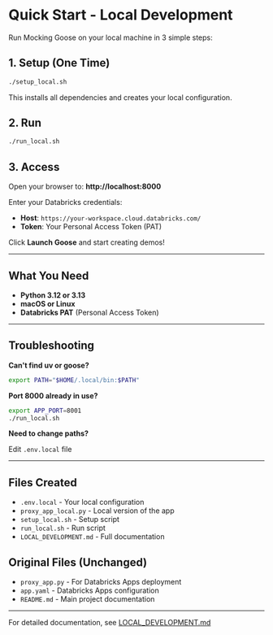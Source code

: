 # Quick Start - Local Development

Run Mocking Goose on your local machine in 3 simple steps:

## 1. Setup (One Time)

```bash
./setup_local.sh
```

This installs all dependencies and creates your local configuration.

## 2. Run

```bash
./run_local.sh
```

## 3. Access

Open your browser to: **http://localhost:8000**

Enter your Databricks credentials:
- **Host**: `https://your-workspace.cloud.databricks.com/`
- **Token**: Your Personal Access Token (PAT)

Click **Launch Goose** and start creating demos!

---

## What You Need

- **Python 3.12 or 3.13**
- **macOS or Linux**
- **Databricks PAT** (Personal Access Token)

---

## Troubleshooting

**Can't find uv or goose?**
```bash
export PATH="$HOME/.local/bin:$PATH"
```

**Port 8000 already in use?**
```bash
export APP_PORT=8001
./run_local.sh
```

**Need to change paths?**

Edit `.env.local` file

---

## Files Created

- `.env.local` - Your local configuration
- `proxy_app_local.py` - Local version of the app
- `setup_local.sh` - Setup script
- `run_local.sh` - Run script
- `LOCAL_DEVELOPMENT.md` - Full documentation

## Original Files (Unchanged)

- `proxy_app.py` - For Databricks Apps deployment
- `app.yaml` - Databricks Apps configuration
- `README.md` - Main project documentation

---

For detailed documentation, see [LOCAL_DEVELOPMENT.md](LOCAL_DEVELOPMENT.md)
